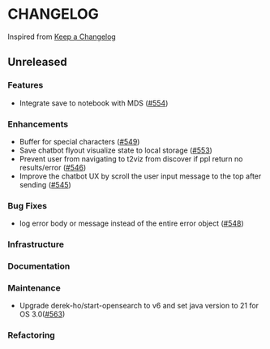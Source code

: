 # CHANGELOG

Inspired from [Keep a Changelog](https://keepachangelog.com/en/1.0.0/)

## Unreleased

### Features

- Integrate save to notebook with MDS ([#554](https://github.com/opensearch-project/dashboards-assistant/pull/554))

### Enhancements

- Buffer for special characters ([#549](https://github.com/opensearch-project/dashboards-assistant/pull/549))
- Save chatbot flyout visualize state to local storage ([#553](https://github.com/opensearch-project/dashboards-assistant/pull/553))
- Prevent user from navigating to t2viz from discover if ppl return no results/error ([#546](https://github.com/opensearch-project/dashboards-assistant/pull/546))
- Improve the chatbot UX by scroll the user input message to the top after sending ([#545](https://github.com/opensearch-project/dashboards-assistant/pull/545))

### Bug Fixes

- log error body or message instead of the entire error object ([#548](https://github.com/opensearch-project/dashboards-assistant/pull/548))

### Infrastructure

### Documentation

### Maintenance

- Upgrade derek-ho/start-opensearch to v6 and set java version to 21 for OS 3.0([#563](https://github.com/opensearch-project/dashboards-assistant/pull/563))

### Refactoring
